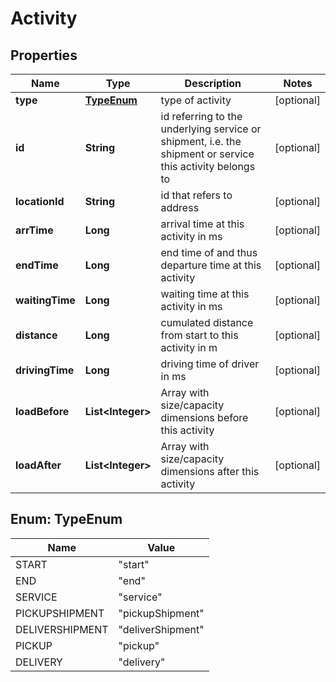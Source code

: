 
# Activity

## Properties
Name | Type | Description | Notes
------------ | ------------- | ------------- | -------------
**type** | [**TypeEnum**](#TypeEnum) | type of activity |  [optional]
**id** | **String** | id referring to the underlying service or shipment, i.e. the shipment or service this activity belongs to |  [optional]
**locationId** | **String** | id that refers to address |  [optional]
**arrTime** | **Long** | arrival time at this activity in ms |  [optional]
**endTime** | **Long** | end time of and thus departure time at this activity |  [optional]
**waitingTime** | **Long** | waiting time at this activity in ms |  [optional]
**distance** | **Long** | cumulated distance from start to this activity in m |  [optional]
**drivingTime** | **Long** | driving time of driver in ms |  [optional]
**loadBefore** | **List&lt;Integer&gt;** | Array with size/capacity dimensions before this activity |  [optional]
**loadAfter** | **List&lt;Integer&gt;** | Array with size/capacity dimensions after this activity |  [optional]


<a name="TypeEnum"></a>
## Enum: TypeEnum
Name | Value
---- | -----
START | &quot;start&quot;
END | &quot;end&quot;
SERVICE | &quot;service&quot;
PICKUPSHIPMENT | &quot;pickupShipment&quot;
DELIVERSHIPMENT | &quot;deliverShipment&quot;
PICKUP | &quot;pickup&quot;
DELIVERY | &quot;delivery&quot;



